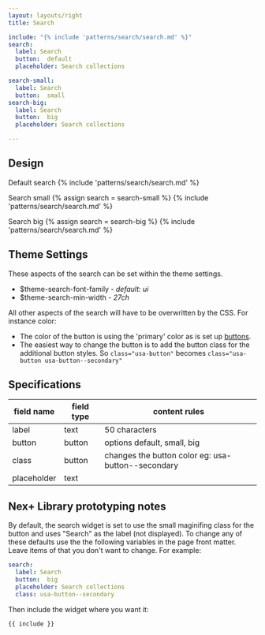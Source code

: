 ```yaml
---
layout: layouts/right
title: Search

include: "{% include 'patterns/search/search.md' %}"
search:
  label: Search
  button:  default 
  placeholder: Search collections

search-small:
  label: Search
  button:  small
search-big:
  label: Search
  button:  big 
  placeholder: Search collections 

---
```



## Design
Default search
{% include 'patterns/search/search.md' %}

Search small
{% assign search = search-small %}
{% include 'patterns/search/search.md' %}

Search big
{% assign search = search-big %}
{% include 'patterns/search/search.md' %}

## Theme Settings
These aspects of the search can be set within the theme settings.

- $theme-search-font-family - _default: ui_
- $theme-search-min-width - _27ch_


All other aspects of the search will have to be overwritten by the CSS. For instance color:
- The color of the button is using the 'primary' color as is set up [buttons](/styles/buttons).
- The easiest way to change the button is to add the button class for the additional button styles. So `class="usa-button"` becomes `class="usa-button usa-button--secondary"`

## Specifications

| field name | field type | content rules |
| ------ | ------ | ------ |
| label | text | 50 characters |
| button | button | options default, small, big |
| class | button | changes the button color eg: usa-button--secondary |
| placeholder | text |  |


## Nex+ Library prototyping notes
By default, the search widget is set to use the small maginifing class for the button and uses "Search" as the label (not displayed). To change any of these defaults use the the following variables in the page front matter. Leave items of that you don't want to change. For example:

```yaml
search:
  label: Search
  button:  big
  placeholder: Search collections
  class: usa-button--secondary
```

Then include the widget where you want it:

```markdown
{{ include }}
```